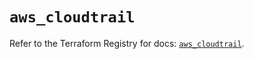 # `aws_cloudtrail`

Refer to the Terraform Registry for docs: [`aws_cloudtrail`](https://registry.terraform.io/providers/hashicorp/aws/5.74.0/docs/resources/cloudtrail).
